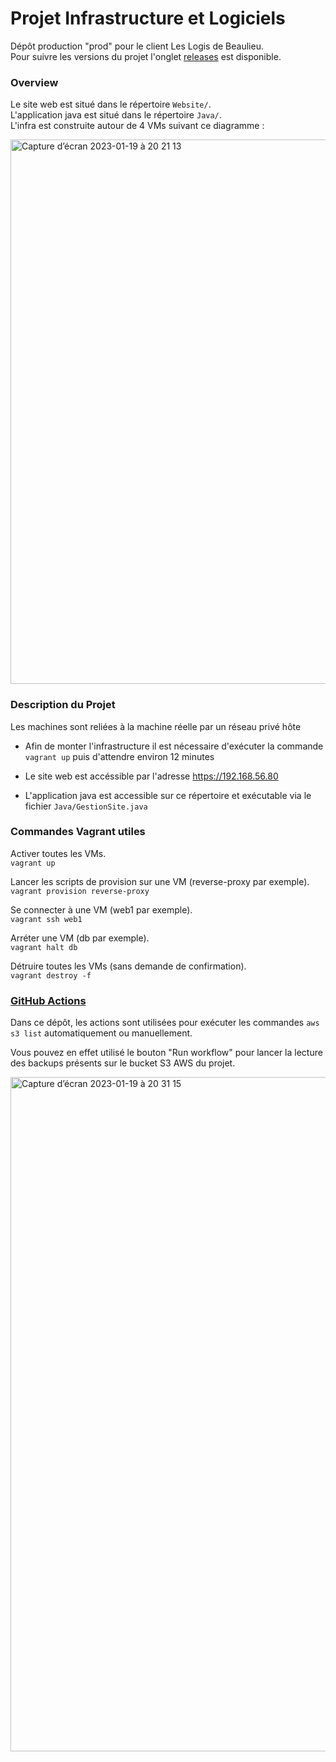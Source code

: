 # Projet Infrastructure et Logiciels

Dépôt production "prod" pour le client Les Logis de Beaulieu.  
Pour suivre les versions du projet l'onglet [releases](https://github.com/PILG11/S7-PILG11/releases) est disponible.  


### Overview 

Le site web est situé dans le répertoire `Website/`.  
L'application java est situé dans le répertoire `Java/`.  
L'infra est construite autour de 4 VMs suivant ce diagramme :  

<img width="871" alt="Capture d’écran 2023-01-19 à 20 21 13" src="https://user-images.githubusercontent.com/120210590/213539880-bc2b6596-0cae-4895-a8d0-446aa96c72b0.png">


### Description du Projet

Les machines sont reliées à la machine réelle par un réseau privé hôte

* Afin de monter l'infrastructure il est nécessaire d'exécuter la commande ```vagrant up``` puis d'attendre environ 12 minutes  

* Le site web est accéssible par l'adresse <https://192.168.56.80>   

* L'application java est accessible sur ce répertoire et exécutable via le fichier `Java/GestionSite.java`  


### Commandes Vagrant utiles  

Activer toutes les VMs.  
    ```vagrant up```
    
Lancer les scripts de provision sur une VM (reverse-proxy par exemple).   
    ```vagrant provision reverse-proxy```

Se connecter à une VM (web1 par exemple).   
    ```vagrant ssh web1```

Arréter une VM (db par exemple).   
    ```vagrant halt db```

Détruire toutes les VMs (sans demande de confirmation).   
    ```vagrant destroy -f```
    
### [GitHub Actions](https://github.com/PILG11/S7-PILG11/actions)

Dans ce dépôt, les actions sont utilisées pour exécuter les commandes ```aws s3 list``` automatiquement ou manuellement. 

Vous pouvez en effet utilisé le bouton "Run workflow" pour lancer la lecture des backups présents sur le bucket S3 AWS du projet. 

<img width="1079" alt="Capture d’écran 2023-01-19 à 20 31 15" src="https://user-images.githubusercontent.com/120210590/213541806-ccfc7f6a-07f4-4251-b4d5-c2fed26bb0ba.png">
